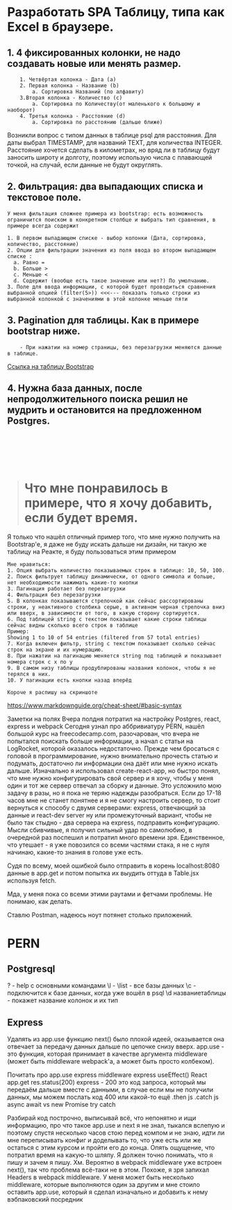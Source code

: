 # Разработать SPA Таблицу, типа как Excel в браузере.

## 1. 4 фиксированных колонки, не надо создавать новые или менять размер.

    	1. Четвёртая колонка - Дата (a)
    	2. Первая колонка - Название (b)
    		а. Сортировка Названий (по алфавиту)
    	3.Вторая колонка - Количество (c)
    		а. Сортировка по Количеству(от маленького к большому и наоборот)
    	4. Третья колонка - Расстояние (d)
    		а. Сортировка по расстоянию (дальше ближе)

Возникли вопрос с типом данных в таблице psql для расстояния. Для даты выбрал TIMESTAMP, для названий TEXT, для количества INTEGER. Расстояние хочется сделать в километрах, но вряд ли в таблицу будут заносить широту и долготу, поэтому использую числа с плавающей точкой, на случай, если данные не будут округлять.

## 2. Фильтрация: два выпадающих списка и текстовое поле.

    У меня фильтация сложнее примера из bootstrap: есть возможность ограничится поиском в конкретном столбце и выбрать тип сравнения, в примере всегда содержит

    1. В первом выпадающем списке - выбор колонки (Дата, сортировка, количество, расстояние)
    2. Опции для фильтрации значения из поля ввода во втором выпадающем списке :
      a. Равно =
      b. Больше >
      c. Меньше <
      d. Содержит (вообще есть такое значение или нет?) По умолчанию.
    3. Поле для ввода информации, с которой будет проводиться сравнения выбранной опцией (filter(5>)) <<<--- показать только строки из выбранной колонкой с значениями в этой колонке меньше пяти

## 3. Pagination для таблицы. Как в примере bootstrap ниже.

    	- При нажатии на номер страницы, без перезагрузки меняются данные в таблице.

[Ссылка на таблицу Bootstrap](https://mdbootstrap.com/docs/b4/jquery/tables/pagination/)

## 4. Нужна база данных, после непродолжительного поиска решил не мудрить и остановится на предложенном Postgres.

<br>
<br>
<br>
<br>

> # Что мне понравилось в примере, что я хочу добавить, если будет время.

Я только что нашёл отличный пример того, что мне нужно получить на Bootstrap'e, я даже не буду искать дальше ни дизайн, ни такую же таблицу на Реакте, я буду пользоваться этим примером

    Мне нравиться:
    1. Опция выбрать количество показываемых строк в таблице: 10, 50, 100.
    2. Поиск фильтрует таблицу динамически, от одного символа и больше, нет необходимости нажимать какие-то кнопки
    3. Пагинация работает без перезагрузки
    4. Фильтрация без перезагрузки
    5. В колонках показываются стрелочкой как сейчас рассортированы строки, у неактивного столбика серые, в активном черная стрелочка вниз или вверх, в зависимости от того, в какую сторону сортируется.
    6. Под таблицей string с текстом показывает какие строки таблицы сейчас видны сколько всего строк в таблице
    Пример:
    Showing 1 to 10 of 54 entries (filtered from 57 total entries)
    7. Когда включен фильтр, string с текстом показывает сколько сейчас строк на экране и их нумерацию.
    8. При нажатии на пагинацию меняется string под таблицей и показывает номера строк с x по y
    9. В самом низу таблицы продублированы названия колонок, чтобы я не терялся в них.
    10. У пагинации есть кнопки назад вперёд

    Короче я распишу на скриншоте

https://www.markdownguide.org/cheat-sheet/#basic-syntax

Заметки на полях
Вчера полдня потратил на настройку Postgres, react, express и webpack
Сегодня узнал про аббривиатуру PERN, нашёл большой курс на freecodecamp.com, разочарован, что вчера не попытался поискать больше информации, а начал с статьи на LogRocket, которой оказалось недостаточно.
Прежде чем бросаться с головой в программирование, нужно внимательно прочесть статью и подумать, достаточно ли информации она даёт или мне нужно искать дальше.
Изначально я использовал create-react-app, но быстро понял, что мне нужно конфигурировать свой сервер и я хочу, чтобы у меня один и тот же сервер отвечал за сборку и данные. Это усложнило мою задачу в разы, но я пока не теряю надежды разобраться.
Если до 17-18 часов мне не станет понятнее и я не смогу настроить сервер, то стоит вернуться к способу с двумя серверами: express, отвечающий за данные и react-dev server ну или промежуточный вариант, чтобы не было так стыдно - два сервера на express, подправить конфигурацию.
Мысли сбивчивые, я получил сильный удар по самолюбию, в очередной раз поспешил и потратил много времени зря.
Единственное, что утешает - я уже повозился со всеми частями стака, я не с нуля начинаю, какие-то знания в голове уже есть.

Судя по всему, моей ошибкой было отправить в корень localhost:8080 данные в
app.get и потом попытка их выудить оттуда в Table.jsx используя fetch.

Мда, у меня пока со всеми этими раутами и фетчами проблемы. Не понимаю, как делать.

Ставлю Postman, надеюсь ноут потянет столько приложений.

# PERN

## Postgresql

\? - help c основными командами
\l - \list - все базы данных
\с - подключится к базе данных, когда уже вошёл в psql
\d названиетаблицы - покажет название колонок и их тип

## Express

Удалять из app.use функцию next() было плохой идеей, оказывается она отвечает за передачу данных дальше по цепочке снизу вверх.
app.use - это функция, которая принимает в качестве аргумента middleware (может быть middleware webpack'a, а может быть просто колбеком).

Почитать про
app.use express
middleware express
useEffect() React
app.get res.status(200) express - 200 это код запроса, который мы передаём дальше вместе с данными, в случае если мы не получили данных, мы можем послать код 400 или какой-то ещё
.then js
.catch js
async await vs new Promise
try catch

Разбирай код построчно, выписывай всё, что непонятно и ищи информацию, про что такое app.use и next я не знал, тыкался вслепую и поэтому спустя несколько часов стою перед компом и не знаю, идти ли мне переписывать конфиг и доделывать то, что уже есть или же остаться с этим курсом и пройти его до конца. Опять ощущение, что потратил время на какую-то шляпу. Я должен точно понимать, что я пишу и зачем я пишу.
Хм. Вероятно в webpack middleware уже встроен next(), так что проблема всё-таки не в этом.
Похоже, я зря запихал Headers в webpack middleware. У меня может быть несколько middleware, которые выполняются один за другим и мне стоило оставить app.use, который я сделал изначально и добавить к нему вэбпаковский посредник
